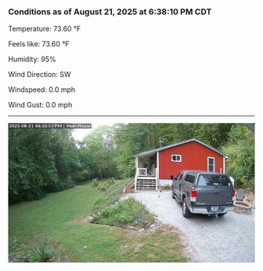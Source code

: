 ### Conditions as of August 21, 2025 at 6:38:10 PM CDT 

Temperature: 73.60 &deg;F

Feels like: 73.60 &deg;F

Humidity: 95%

Wind Direction: SW

Windspeed: 0.0 mph

Wind Gust: 0.0 mph

---

<img src="./images/latest.jpeg"/>

